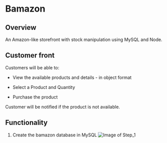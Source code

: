 # Bamazon
## Overview

An Amazon-like storefront with stock manipulation using MySQL and Node.

## Customer front

Customers will be able to:

* View the available products and details - in object format

* Select a Product and Quantity

* Purchase the product

Customer will be notified if the product is not available. 

## Functionality

1. Create the bamazon database in MySQL
![Image of Step_1](https://kazooski.github.com/Bamazon/images/Step_1.png)
